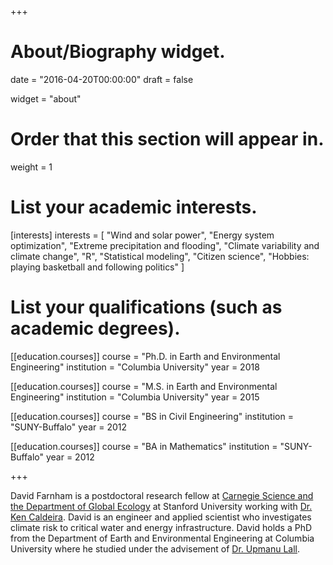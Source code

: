 +++
# About/Biography widget.

date = "2016-04-20T00:00:00"
draft = false

widget = "about"

# Order that this section will appear in.
weight = 1

# List your academic interests.
[interests]
  interests = [
    "Wind and solar power",
    "Energy system optimization",
    "Extreme precipitation and flooding",
    "Climate variability and climate change",
    "R",
    "Statistical modeling",
    "Citizen science",
    "Hobbies: playing basketball and following politics"
  ]

# List your qualifications (such as academic degrees).
[[education.courses]] 
course = "Ph.D. in Earth and Environmental Engineering" 
institution = "Columbia University" 
year = 2018

[[education.courses]] 
course = "M.S. in Earth and Environmental Engineering" 
institution = "Columbia University" 
year = 2015

[[education.courses]]
  course = "BS in Civil Engineering"
  institution = "SUNY-Buffalo"
  year = 2012
  
[[education.courses]]
  course = "BA in Mathematics"
  institution = "SUNY-Buffalo"
  year = 2012

+++

David Farnham is a postdoctoral research fellow at [Carnegie Science and the Department of Global Ecology](https://dge.carnegiescience.edu/) at Stanford University working with [Dr. Ken Caldeira](https://dge.carnegiescience.edu/labs/caldeira-lab). David is an engineer and applied scientist who investigates climate risk to critical water and energy infrastructure. David holds a PhD from the Department of Earth and Environmental Engineering at Columbia University where he studied under the advisement of [Dr. Upmanu Lall](http://www.columbia.edu/~ula2/).

